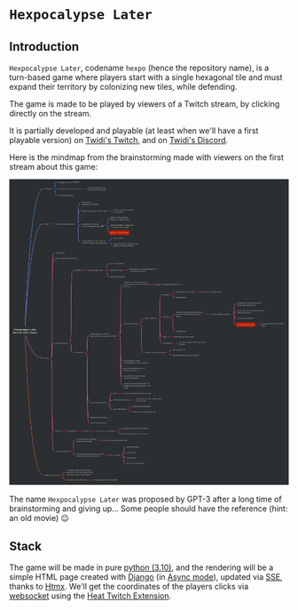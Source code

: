 # `Hexpocalypse Later`

## Introduction

`Hexpocalypse Later`, codename `hexpo` (hence the repository name), is a turn-based game where players start with a 
single hexagonal tile and must expand their territory by colonizing new tiles, while defending.

The game is made to be played by viewers of a Twitch stream, by clicking directly on the stream.

It is partially developed and playable (at least when we'll have a first playable version) on [Twidi's Twitch](https://www.twitch.tv/twidi_angel), and on [Twidi's Discord](https://discord.gg/EJjmVNDRUN).

Here is the mindmap from the brainstorming made with viewers on the first stream about this game: 

![Mindmap](resources/mindmap-2022-11-10.png)

The name `Hexpocalypse Later` was proposed by GPT-3 after a long time of brainstorming and giving up... Some people 
should have the reference (hint: an old movie) :wink:


## Stack

The game will be made in pure [python (3.10)](https://python.org), and the rendering will be a simple HTML page created with [Django](https://www.djangoproject.com/) (in [Async mode](https://docs.djangoproject.com/en/4.1/topics/async/)), updated via [SSE](https://wikipedia.org/wiki/Server-sent_events), thanks to [Htmx](https://htmx.org). We'll get the coordinates of the players clicks via [websocket](https://en.wikipedia.org/wiki/WebSocket) using the [Heat Twitch Extension](https://dashboard.twitch.tv/extensions/cr20njfkgll4okyrhag7xxph270sqk-2.1.1).
